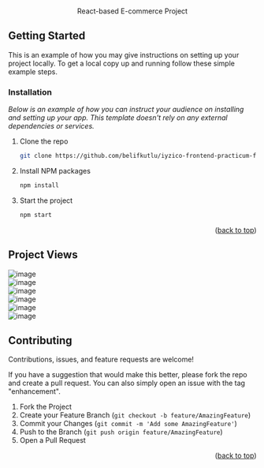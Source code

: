 <br />
<div align="center" id="readme-top">

  <p align="center">
  React-based E-commerce Project
    <br />
</div>

## Getting Started

This is an example of how you may give instructions on setting up your project locally.
To get a local copy up and running follow these simple example steps.

### Installation

_Below is an example of how you can instruct your audience on installing and setting up your app. This template doesn't rely on any external dependencies or services._

1. Clone the repo
   ```sh
   git clone https://github.com/belifkutlu/iyzico-frontend-practicum-final-case.git
   ```
2. Install NPM packages
   ```sh
   npm install
   ```
3. Start the project
   ```sh
   npm start
   ```
   
   <p align="right">(<a href="#readme-top">back to top</a>)</p>
   
  


## Project Views
![image](https://user-images.githubusercontent.com/90147636/200171962-145859dd-1191-4b67-be44-71bf30fb6ac8.png)
<br>
![image](https://user-images.githubusercontent.com/90147636/200171975-d451b475-afd2-41c5-b5a5-1be1a97ddf8b.png)
<br>
![image](https://user-images.githubusercontent.com/90147636/200171984-25e2e2f5-f17b-4390-aa6f-92284fc07d80.png)
<br>
![image](https://user-images.githubusercontent.com/90147636/200171988-93d2fc3b-32a1-4ccb-992b-78e8d0c8f68a.png)
<br>
![image](https://user-images.githubusercontent.com/90147636/200171996-9a70812c-60c6-48fb-a076-608762eaab54.png)
<br>
![image](https://user-images.githubusercontent.com/90147636/200172013-122601ec-2621-4234-b4e7-f977361d76ff.png)


 ## Contributing

Contributions, issues, and feature requests are welcome!

If you have a suggestion that would make this better, please fork the repo and create a pull request. You can also simply open an issue with the tag "enhancement".

1. Fork the Project
2. Create your Feature Branch (`git checkout -b feature/AmazingFeature`)
3. Commit your Changes (`git commit -m 'Add some AmazingFeature'`)
4. Push to the Branch (`git push origin feature/AmazingFeature`)
5. Open a Pull Request

<p align="right">(<a href="#readme-top">back to top</a>)</p>


